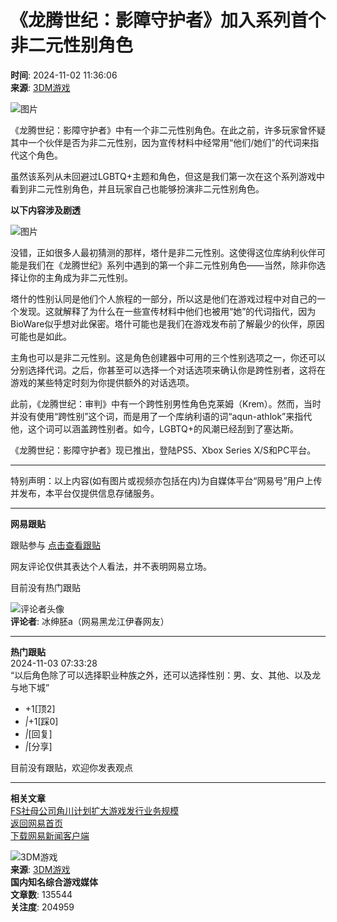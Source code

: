 # 《龙腾世纪：影障守护者》加入系列首个非二元性别角色

**时间**: 2024-11-02 11:36:06  
**来源**: [3DM游戏](https://www.163.com/dy/media/T1487226842117.html)  

![图片](https://static.ws.126.net/163/f2e/dy_media/dy_media/static/images/ipLocation.f6d00eb.svg)

《龙腾世纪：影障守护者》中有一个非二元性别角色。在此之前，许多玩家曾怀疑其中一个伙伴是否为非二元性别，因为宣传材料中经常用“他们/她们”的代词来指代这个角色。

虽然该系列从未回避过LGBTQ+主题和角色，但这是我们第一次在这个系列游戏中看到非二元性别角色，并且玩家自己也能够扮演非二元性别角色。

**以下内容涉及剧透**

![图片](https://crawl.ws.126.net/nbot2/img/c8437796fa60f18f60d3a1a479e95947)

没错，正如很多人最初猜测的那样，塔什是非二元性别。这使得这位库纳利伙伴可能是我们在《龙腾世纪》系列中遇到的第一个非二元性别角色——当然，除非你选择让你的主角成为非二元性别。

塔什的性别认同是他们个人旅程的一部分，所以这是他们在游戏过程中对自己的一个发现。这就解释了为什么在一些宣传材料中他们也被用“她”的代词指代，因为BioWare似乎想对此保密。塔什可能也是我们在游戏发布前了解最少的伙伴，原因可能也是如此。

主角也可以是非二元性别。这是角色创建器中可用的三个性别选项之一，你还可以分别选择代词。之后，你甚至可以选择一个对话选项来确认你是跨性别者，这将在游戏的某些特定时刻为你提供额外的对话选项。

此前，《龙腾世纪：审判》中有一个跨性别男性角色克莱姆（Krem）。然而，当时并没有使用“跨性别”这个词，而是用了一个库纳利语的词“aqun-athlok”来指代他，这个词可以涵盖跨性别者。如今，LGBTQ+的风潮已经刮到了塞达斯。

《龙腾世纪：影障守护者》现已推出，登陆PS5、Xbox Series X/S和PC平台。

---

特别声明：以上内容(如有图片或视频亦包括在内)为自媒体平台“网易号”用户上传并发布，本平台仅提供信息存储服务。

---

**网易跟贴**

跟贴参与 [点击查看跟贴](https://comment.tie.163.com/JG03FU4D0526D8LR.html)

网友评论仅供其表达个人看法，并不表明网易立场。

目前没有热门跟贴

![评论者头像](http://cms-bucket.ws.126.net/2021/0908/23cfa045j00qz3zf60013c000m700m7c.jpg)  
**评论者**: 冰绅胚a（网易黑龙江伊春网友）

---

**热门跟贴**  
2024-11-03 07:33:28  
“以后角色除了可以选择职业种族之外，还可以选择性别：男、女、其他、以及龙与地下城”

- +1[顶2]
- _|_+1[踩0]
- _|_[回复]
- _|_[分享]

目前没有跟贴，欢迎你发表观点

---

**相关文章**  
[FS社母公司角川计划扩大游戏发行业务规模](https://www.163.com/dy/article/JGFUGQPG0526D8LR.html)  
[返回网易首页](https://www.163.com/?f=post2020_dy)  
[下载网易新闻客户端](https://www.163.com/newsapp/#f=post2020_dy)  

![3DM游戏](https://nimg.ws.126.net/?url=http://dingyue.ws.126.net/r4DxJIuJAIlZGE8lr4KTHVj3s=ntZ=0=3WXVlfVSQxNxR1487226841367.png&thumbnail=160y160&quality=80&type=jpg)  
**来源**: [3DM游戏](https://www.163.com/dy/media/T1487226842117.html)  
**国内知名综合游戏媒体**  
**文章数**: 135544  
**关注度**: 204959